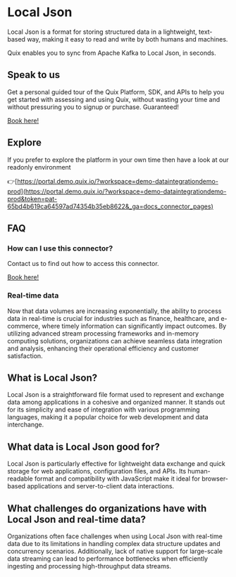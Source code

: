 <!-- START MARKDOWN -->
<!--[tech-name]-->
# Local Json

<!--[ai-blurb-about-tech]-->
Local Json is a format for storing structured data in a lightweight, text-based way, making it easy to read and write by both humans and machines.

Quix enables you to sync from Apache Kafka <span id="to_or_from">to</span> <span id="techname">Local Json</span>, in seconds.

## Speak to us

Get a personal guided tour of the Quix Platform, SDK, and APIs to help you get started with assessing and using Quix, without wasting your time and without pressuring you to signup or purchase. Guaranteed!

[Book here!](https://quix.io/book-a-demo)


## Explore

If you prefer to explore the platform in your own time then have a look at our readonly environment

👉[https://portal.demo.quix.io/?workspace=demo-dataintegrationdemo-prod](https://portal.demo.quix.io/?workspace=demo-dataintegrationdemo-prod&token=pat-65bd4b619ca64597ad74354b35eb8622&_ga=docs_connector_pages)


## FAQ 

### How can I use this connector?

Contact us to find out how to access this connector.

[Book here!](https://quix.io/book-a-demo)

### Real-time data

Now that data volumes are increasing exponentially, the ability to process data in real-time is crucial for industries such as finance, healthcare, and e-commerce, where timely information can significantly impact outcomes. By utilizing advanced stream processing frameworks and in-memory computing solutions, organizations can achieve seamless data integration and analysis, enhancing their operational efficiency and customer satisfaction.

## What is <span id="techname">Local Json</span>?

<!--[tech-seo-text]-->
Local Json is a straightforward file format used to represent and exchange data among applications in a cohesive and organized manner. It stands out for its simplicity and ease of integration with various programming languages, making it a popular choice for web development and data interchange.

## What data is <span id="techname">Local Json</span> good for?

<!--[tech-data-seo-text]-->
Local Json is particularly effective for lightweight data exchange and quick storage for web applications, configuration files, and APIs. Its human-readable format and compatibility with JavaScript make it ideal for browser-based applications and server-to-client data interactions.

## What challenges do organizations have with <span id="techname">Local Json</span> and real-time data?

<!--[tech-challenges-seo-text]-->
Organizations often face challenges when using Local Json with real-time data due to its limitations in handling complex data structure updates and concurrency scenarios. Additionally, lack of native support for large-scale data streaming can lead to performance bottlenecks when efficiently ingesting and processing high-throughput data streams.
<!-- END MARKDOWN -->